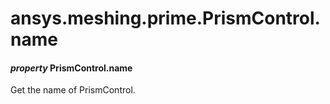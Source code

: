 <a id="ansys-meshing-prime-prismcontrol-name"></a>

# ansys.meshing.prime.PrismControl.name

<a id="ansys.meshing.prime.PrismControl.name"></a>

#### *property* PrismControl.name

Get the name of PrismControl.

<!-- !! processed by numpydoc !! -->
